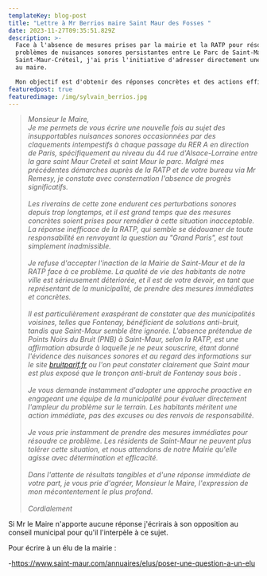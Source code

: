 ```yaml
---
templateKey: blog-post
title: "Lettre à Mr Berrios maire Saint Maur des Fosses "
date: 2023-11-27T09:35:51.829Z
description: >-
  Face à l'absence de mesures prises par la mairie et la RATP pour résoudre les
  problèmes de nuisances sonores persistantes entre Le Parc de Saint-Maur et
  Saint-Maur-Créteil, j'ai pris l'initiative d'adresser directement une lettre
  au maire. 

  Mon objectif est d'obtenir des réponses concrètes et des actions efficaces visant à atténuer ces perturbations sonores qui affectent la qualité de vie des riverains.
featuredpost: true
featuredimage: /img/sylvain_berrios.jpg
---
```

> *Monsieur le Maire,*\
> *Je me permets de vous écrire une nouvelle fois au sujet des insupportables nuisances sonores occasionnées par des claquements intempestifs à chaque passage du RER A en direction de Paris, spécifiquement au niveau du 44 rue d'Alsace-Lorraine entre la gare saint Maur Creteil et saint Maur le parc. Malgré mes précédentes démarches auprès de la RATP et de votre bureau via Mr Remesy, je constate avec consternation l'absence de progrès significatifs.*\
> \
> *Les riverains de cette zone endurent ces perturbations sonores depuis trop longtemps, et il est grand temps que des mesures concrètes soient prises pour remédier à cette situation inacceptable. La réponse inefficace de la RATP, qui semble se dédouaner de toute responsabilité en renvoyant la question au "Grand Paris", est tout simplement inadmissible.*\
> \
> *Je refuse d'accepter l'inaction de la Mairie de Saint-Maur et de la RATP face à ce problème. La qualité de vie des habitants de notre ville est sérieusement déteriorée, et il est de votre devoir, en tant que représentant de la municipalité, de prendre des mesures immédiates et concrètes.*\
> \
> *Il est particulièrement exaspérant de constater que des municipalités voisines, telles que Fontenay, bénéficient de solutions anti-bruit, tandis que Saint-Maur semble être ignorée. L'absence prétendue de Points Noirs du Bruit (PNB) à Saint-Maur, selon la RATP, est une affirmation absurde à laquelle je ne peux souscrire, étant donné l'évidence des nuisances sonores et au regard des informations sur le site [bruitparif.fr](bruitparif.fr) ou l'on peut constater clairement que Saint maur est plus exposé que le tronçon anti-bruit de Fontenay sous bois .*\
> \
> *Je vous demande instamment d'adopter une approche proactive en engageant une équipe de la municipalité pour évaluer directement l'ampleur du problème sur le terrain. Les habitants méritent une action immédiate, pas des excuses ou des renvois de responsabilité.*\
> \
> *Je vous prie instamment de prendre des mesures immédiates pour résoudre ce problème. Les résidents de Saint-Maur ne peuvent plus tolérer cette situation, et nous attendons de notre Mairie qu'elle agisse avec détermination et efficacité.*\
> \
> *Dans l'attente de résultats tangibles et d'une réponse immédiate de votre part, je vous prie d'agréer, Monsieur le Maire, l'expression de mon mécontentement le plus profond.*\
> \
> *Cordialement*

S﻿i Mr le Maire n'apporte aucune réponse j'écrirais à son opposition au conseil municipal pour qu'il l'interpèle à ce sujet.

P﻿our écrire à un élu de la mairie : 

\-﻿<https://www.saint-maur.com/annuaires/elus/poser-une-question-a-un-elu>